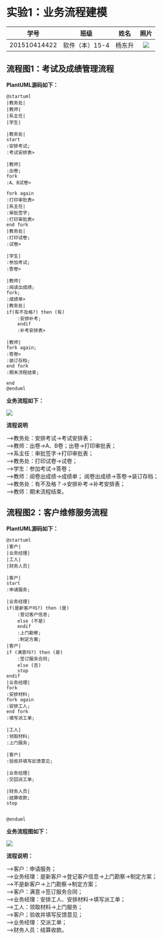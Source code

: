 # 实验1：业务流程建模
|学号|班级|姓名|照片|
|:-:|:-:|:-:|:-:|
|201510414422|软件（本）15-4|杨东升| ![](../ydswinter.jpg)|

## 流程图1：考试及成绩管理流程

**PlantUML源码如下：**
```puml
@startuml
|教务处|
|教师|
|系主任|
|学生|

|教务处|
start
:安排考试;
:考试安排表>

|教师|
:出卷;
fork
:A、B试卷>

fork again
:打印审批表>
|系主任|
:审批签字;
:打印审批表>
end fork
|教务处|
:打印试卷;
:试卷>

|学生|
:参加考试;
:答卷>

|教师|
:阅读出成绩;
fork;
:成绩单>
|教务处|
if(有不及格?) then (有)
    :安排补考;
    endif
    :补考安排表>

|教师|
fork again;
:答卷>
:装订存档;
end fork
:期末流程结束;

end
@enduml
```
**业务流程如下：**

![](flow1.png)

**流程说明**

-->教务处：安排考试->考试安排表；  
-->教师：出卷->A、B卷；出卷->打印审批表；  
-->系主任：审批签字->打印审批表；  
-->教务处：打印试卷->试卷；   
-->学生：参加考试->答卷；  
-->教师：阅卷出成绩->成绩单； 阅卷出成绩->答卷->装订存档；   
-->教务处：有不及格？->安排补考->补考安排表；  
-->教师：期末流程结束。  

## 流程图2：客户维修服务流程

**PlantUML源码如下：**

```puml
@startuml
|客户|
|业务经理|
|工人|
|财务人员|

|客户|
start
:申请服务;

|业务经理|
if(是新客户吗?) then (是)
    :登记客户信息;
    else (不是)
    endif
    :上门勘察;
    :制定方案;
|客户|
if (满意吗?) then (是)
    :签订服务合同;
    else (否)
    stop
endif
|业务经理|
fork
:安排材料;
fork again
:安排工人;
end fork
:填写派工单;

|工人|
:领取材料;
:上门服务;

|客户|
:验收并填写反馈意见;

|业务经理|
:交回派工单;

|财务人员|
:结算收款;
stop


@enduml
```

**业务流程图如下：**

![](flow2.png)

**流程说明：**

-->客户：申请服务；  
-->业务经理：是新客户->登记客户信息->上门勘察->制定方案；  
-->不是新客户->上门勘察->制定方案；  
-->客户：满意->签订服务合同；  
-->业务经理：安排工人、安排材料->填写派工单；  
-->工人：领取材料->上门服务；   
-->客户；验收并填写反馈意见；  
-->业务经理：交派工单；  
-->财务人员：结算收款。  

